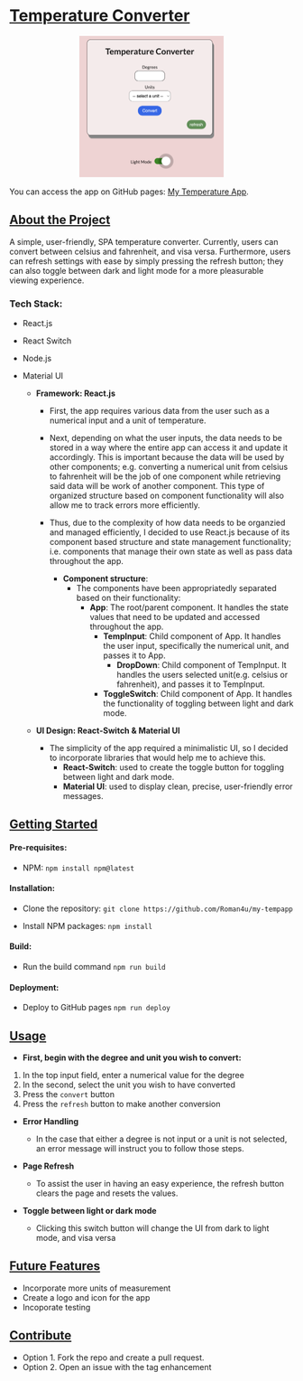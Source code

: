 # <u align="center">Temperature Converter</u>

<p align="center"> 
<a href=""><img src="./src/images/image1.png" alt="tempapp" height="250px" margin="auto" > </a>
</p>

You can access the app on GitHub pages: [My Temperature App](https://Roman4u.github.io/my-tempapp).

## <u>About the Project</u>
 A simple, user-friendly, SPA temperature converter. Currently, users can convert between celsius and fahrenheit, and visa versa. Furthermore, users can refresh settings with ease by simply pressing the refresh button; they can also toggle between dark and light mode for a more pleasurable viewing experience.

### Tech Stack:
- React.js
- React Switch
- Node.js
- Material UI

    - **Framework: React.js**
        - First, the app requires various data from the user such as a numerical input and a unit of temperature.
        - Next, depending on what the user inputs, the data needs to be stored in a way where the entire app can access it and update it accordingly. This is important because the data will be used by other components; e.g. converting a numerical unit from celsius to fahrenheit will be the job of one component while retrieving said data will be work of another component. This type of organized structure based on component functionality will also allow me to track errors more efficiently.   
        - Thus, due to the complexity of how data needs to be organzied and managed efficiently, I decided to use React.js because of its component based structure and state management functionality; i.e. components that manage their own state as well as pass data throughout the app.

            * **Component structure**: 
                * The components have been appropriatedly separated based on their functionality: 
                    * **App**: The root/parent component. It handles the state values that need to be updated and accessed throughout the app. 
                        * **TempInput**: Child component of App. It handles the user input, specifically the numerical unit, and passes it to App.
                            * **DropDown**: Child component of TempInput. It handles the users selected unit(e.g. celsius or fahrenheit), and passes it to TempInput.
                        * **ToggleSwitch**: Child component of App. It handles the functionality of toggling between light and dark mode.  

    - **UI Design: React-Switch & Material UI** 
        - The simplicity of the app required a minimalistic UI, so I decided to incorporate libraries that would help me to achieve this. 
            * **React-Switch**: used to create the toggle button for toggling between light and dark mode.
            * **Material UI**: used to display clean, precise, user-friendly error messages.

## <u>Getting Started</u>

#### Pre-requisites:

 - NPM: 
```npm install npm@latest```

#### Installation:

- Clone the repository:
```git clone https://github.com/Roman4u/my-tempapp```

- Install NPM packages:
```npm install```

#### Build:

- Run the build command
```npm run build```

#### Deployment:

- Deploy to GitHub pages
```npm run deploy```

 ## <u>Usage</u>  

- **First, begin with the degree and unit you wish to convert:** 
1. In the top input field, enter a numerical value for the degree
2. In the second, select the unit you wish to have converted
3. Press the ```convert``` button
4. Press the ```refresh``` button to make another conversion 

 - **Error Handling**
    - In the case that either a degree is not input or a unit is not selected, an error message will instruct you to follow those steps.

 - **Page Refresh**
    - To assist the user in having an easy experience, the refresh button clears the page and resets the values.

- **Toggle between light or dark mode**
    - Clicking this switch button will change the UI from dark to light mode, and visa versa

## <u>Future Features</u>
- Incorporate more units of measurement
- Create a logo and icon for the app
- Incoporate testing

## <u>Contribute</u>

- Option 1. Fork the repo and create a pull request.
- Option 2. Open an issue with the tag enhancement
